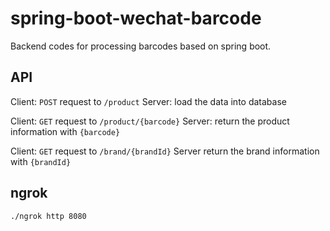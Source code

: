 # spring-boot-wechat-barcode
Backend codes for processing barcodes based on spring boot.

## API
Client: `POST` request to `/product`
Server: load the data into database

Client: `GET` request to `/product/{barcode}`
Server: return the product information with `{barcode}`

Client: `GET` request to `/brand/{brandId}`
Server return the brand information with `{brandId}`

## ngrok
    
    ./ngrok http 8080
